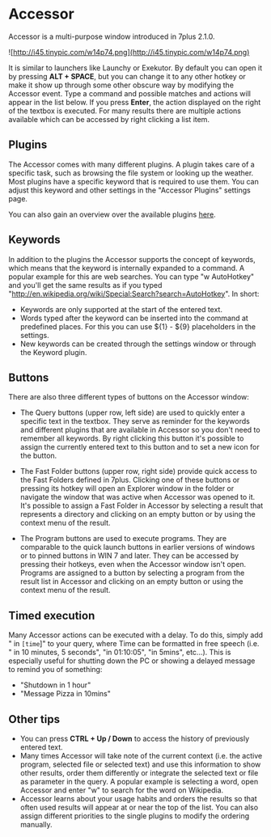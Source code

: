 # Accessor #
Accessor is a multi-purpose window introduced in 7plus 2.1.0.

![http://i45.tinypic.com/w14p74.png](http://i45.tinypic.com/w14p74.png)

It is similar to launchers like Launchy or Exekutor. By default you can open it by pressing **ALT + SPACE**, but you can change it to any other hotkey or make it show up through some other obscure way by modifying the Accessor event. Type a command and possible matches and actions will appear in the list below. If you press **Enter**, the action displayed on the right of the textbox is executed. For many results there are multiple actions available which can be accessed by right clicking a list item.

## Plugins ##
The Accessor comes with many different plugins. A plugin takes care of a specific task, such as browsing the file system or looking up the weather. Most plugins have a specific keyword that is required to use them. You can adjust this keyword and other settings in the "Accessor Plugins" settings page.

You can also gain an overview over the available plugins [here](AccessorPlugins.md).

## Keywords ##
In addition to the plugins the Accessor supports the concept of keywords, which means that the keyword is internally expanded to a command. A popular example for this are web searches. You can type "w AutoHotkey" and you'll get the same results as if you typed "http://en.wikipedia.org/wiki/Special:Search?search=AutoHotkey". In short:
  * Keywords are only supported at the start of the entered text.
  * Words typed after the keyword can be inserted into the command at predefined places. For this you can use ${1} - ${9} placeholders in the settings.
  * New keywords can be created through the settings window or through the Keyword plugin.

## Buttons ##
There are also three different types of buttons on the Accessor window:

  * The Query buttons (upper row, left side) are used to quickly enter a specific text in the textbox. They serve as reminder for the keywords and different plugins that are available in Accessor so you don't need to remember all keywords. By right clicking this button it's possible to assign the currently entered text to this button and to set a new icon for the button.

  * The Fast Folder buttons (upper row, right side) provide quick access to the Fast Folders defined in 7plus. Clicking one of these buttons or pressing its hotkey will open an Explorer window in the folder or navigate the window that was active when Accessor was opened to it. It's possible to assign a Fast Folder in Accessor by selecting a result that represents a directory and clicking on an empty button or by using the context menu of the result.

  * The Program buttons are used to execute programs. They are comparable to the quick launch buttons in earlier versions of windows or to pinned buttons in WIN 7 and later. They can be accessed by pressing their hotkeys, even when the Accessor window isn't open. Programs are assigned to a button by selecting a program from the result list in Accessor and clicking on an empty button or using the context menu of the result.

## Timed execution ##
Many Accessor actions can be executed with a delay. To do this, simply add " in `[time`]" to your query, where Time can be formatted in free speech (i.e. " in 10 minutes, 5 seconds", "in 01:10:05", "in 5mins", etc...). This is especially useful for shutting down the PC or showing a delayed message to remind you of something:
  * "Shutdown in 1 hour"
  * "Message Pizza in 10mins"

## Other tips ##
  * You can press **CTRL + Up / Down** to access the history of previously entered text.
  * Many times Accessor will take note of the current context (i.e. the active program, selected file or selected text) and use this information to show other results, order them differently or integrate the selected text or file as parameter in the query. A popular example is selecting a word, open Accessor and enter "w" to search for the word on Wikipedia.
  * Accessor learns about your usage habits and orders the results so that often used results will appear at or near the top of the list. You can also assign different priorities to the single plugins to modify the ordering manually.
